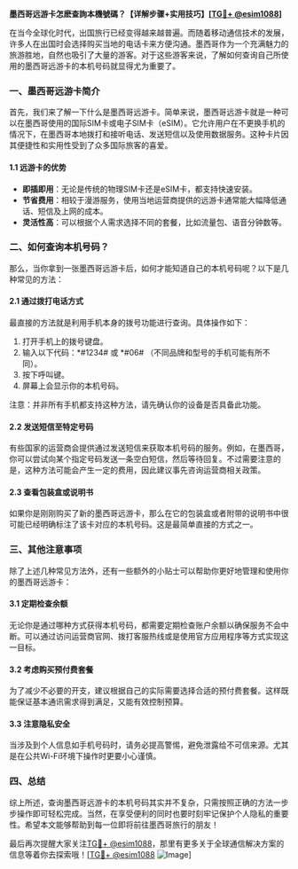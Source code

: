 **墨西哥远游卡怎麽查詢本機號碼？【详解步骤+实用技巧】[[TG💪+ @esim1088](https://t.me/s/esim1088)]**

在当今全球化时代，出国旅行已经变得越来越普遍。而随着移动通信技术的发展，许多人在出国时会选择购买当地的电话卡来方便沟通。墨西哥作为一个充满魅力的旅游胜地，自然也吸引了大量的游客。对于这些游客来说，了解如何查询自己所使用的墨西哥远游卡的本机号码就显得尤为重要了。

### 一、墨西哥远游卡简介

首先，我们来了解一下什么是墨西哥远游卡。简单来说，墨西哥远游卡就是一种可以在墨西哥使用的国际SIM卡或电子SIM卡（eSIM）。它允许用户在不更换手机的情况下，在墨西哥本地拨打和接听电话、发送短信以及使用数据服务。这种卡片因其便捷性和实用性受到了众多国际旅客的喜爱。

#### 1.1 远游卡的优势
- **即插即用**：无论是传统的物理SIM卡还是eSIM卡，都支持快速安装。
- **节省费用**：相较于漫游服务，使用当地运营商提供的远游卡通常能大幅降低通话、短信及上网的成本。
- **灵活性高**：可以根据个人需求选择不同的套餐，比如流量包、语音分钟数等。

### 二、如何查询本机号码？

那么，当你拿到一张墨西哥远游卡后，如何才能知道自己的本机号码呢？以下是几种常见的方法：

#### 2.1 通过拨打电话方式
最直接的方法就是利用手机本身的拨号功能进行查询。具体操作如下：
1. 打开手机上的拨号键盘。
2. 输入以下代码：*#1234# 或 *#06# （不同品牌和型号的手机可能有所不同）。
3. 按下呼叫键。
4. 屏幕上会显示你的本机号码。

注意：并非所有手机都支持这种方法，请先确认你的设备是否具备此功能。

#### 2.2 发送短信至特定号码
有些国家的运营商会提供通过发送短信来获取本机号码的服务。例如，在墨西哥，你可以尝试向某个指定号码发送一条空白短信，然后等待回复。不过需要注意的是，这种方法可能会产生一定的费用，因此建议事先咨询运营商相关政策。

#### 2.3 查看包装盒或说明书
如果你是刚刚购买了新的墨西哥远游卡，那么在它的包装盒或者附带的说明书中很可能已经明确标注了该卡对应的本机号码。这是最简单直接的方式之一。

### 三、其他注意事项

除了上述几种常见方法外，还有一些额外的小贴士可以帮助你更好地管理和使用你的墨西哥远游卡：

#### 3.1 定期检查余额
无论你是通过哪种方式获得本机号码，都需要定期检查账户余额以确保服务不会中断。可以通过访问运营商官网、拨打客服热线或是使用官方应用程序等方式实现这一目标。

#### 3.2 考虑购买预付费套餐
为了减少不必要的开支，建议根据自己的实际需要选择合适的预付费套餐。这样既能保证基本通讯需求得到满足，又能有效控制预算。

#### 3.3 注意隐私安全
当涉及到个人信息如手机号码时，请务必提高警惕，避免泄露给不可信来源。尤其是在公共Wi-Fi环境下操作时更要小心谨慎。

### 四、总结

综上所述，查询墨西哥远游卡的本机号码其实并不复杂，只需按照正确的方法一步步操作即可轻松完成。当然，在享受便利的同时也要时刻牢记保护个人隐私的重要性。希望本文能够帮助到每一位即将前往墨西哥旅行的朋友！

最后再次提醒大家关注[TG💪+ @esim1088](https://t.me/s/esim1088)，那里有更多关于全球通信解决方案的信息等着你去探索哦！[[TG💪+ @esim1088](https://t.me/s/esim1088) ![Image](https://i.postimg.cc/4NQfJmqS/Snipaste-2025-05-13-00-14-12.png)]